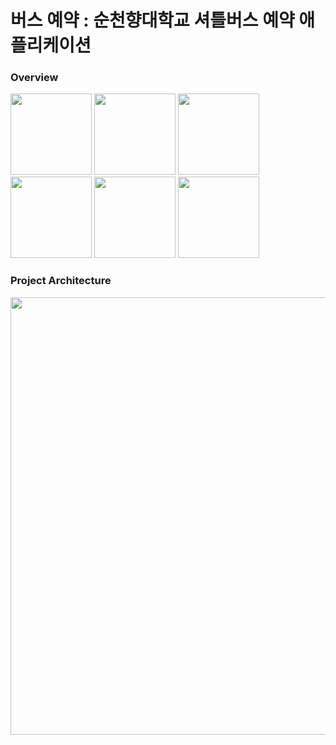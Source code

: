 # 버스 예약 : 순천향대학교 셔틀버스 예약 애플리케이션
### Overview
<img src = "https://github.com/seungg8361/sch-bus-app/assets/140582940/b0cc401d-b802-4447-a5dc-2c5ac96eb92e.jpg" width = 130>
<img src = "https://github.com/seungg8361/sch-bus-app/assets/140582940/8aaae342-4252-4041-ae1b-39e6e21a9085.jpg" width = 130>
<img src = "https://github.com/seungg8361/sch-bus-app/assets/140582940/82e8443a-43ea-40fd-9ece-c036871e88cc.jpg" width = 130>
<img src = "https://github.com/seungg8361/sch-bus-app/assets/140582940/eedc402f-170c-4c95-9c6b-c16a67b0ea04.jpg" width = 130>
<img src = "https://github.com/seungg8361/sch-bus-app/assets/140582940/1ee2e45a-f626-43f4-adf1-4b2080f2701d.jpg" width = 130>
<img src = "https://github.com/seungg8361/sch-bus-app/assets/140582940/a466c51d-7602-41c0-8463-69ab7f828800.jpg" width = 130>

### Project Architecture
<img src = "https://github.com/seungg8361/sch-bus-app/assets/140582940/db0b1e7e-96e2-45a9-a716-2e580f2f5354.jpg" width = 700>
